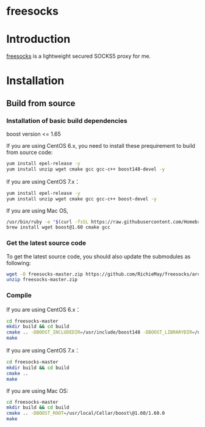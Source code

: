 # freesocks

# Introduction

[freesocks](https://github.com/RichieMay/freesocks) is a lightweight secured SOCKS5
proxy for me.

# Installation

## Build from source

### Installation of basic build dependencies

boost version <= 1.65

If you are using CentOS 6.x, you need to install these prequirement to build from source code:
```bash
yum install epel-release -y
yum install unzip wget cmake gcc gcc-c++ boost148-devel -y
```

If you are using CentOS 7.x：
```bash
yum install epel-release -y
yum install unzip wget cmake gcc gcc-c++ boost-devel -y
```

If you are using Mac OS,
```bash
/usr/bin/ruby -e "$(curl -fsSL https://raw.githubusercontent.com/Homebrew/install/master/install)"
brew install wget boost@1.60 cmake gcc
```

### Get the latest source code

To get the latest source code, you should also update the submodules as following:

```bash
wget -O freesocks-master.zip https://github.com/RichieMay/freesocks/archive/master.zip
unzip freesocks-master.zip
```

### Compile 

If you are using CentOS 6.x：
```bash
cd freesocks-master
mkdir build && cd build
cmake .. -DBOOST_INCLUDEDIR=/usr/include/boost148 -DBOOST_LIBRARYDIR=/usr/lib/boost148
make
```

If you are using CentOS 7.x：
```bash
cd freesocks-master
mkdir build && cd build
cmake ..
make
```

If you are using Mac OS:
```bash
cd freesocks-master
mkdir build && cd build
cmake .. -DBOOST_ROOT=/usr/local/Cellar/boost\@1.60/1.60.0
make
```
